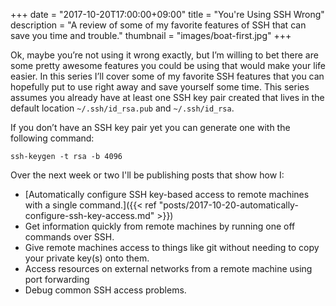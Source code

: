 +++
date = "2017-10-20T17:00:00+09:00"
title = "You're Using SSH Wrong"
description = "A review of some of my favorite features of SSH that can save you time and trouble."
thumbnail = "images/boat-first.jpg"
+++

Ok, maybe you’re not using it wrong exactly, but I’m willing to bet there are some pretty awesome 
features you could be using that would make your life easier. In this series I’ll cover some of my 
favorite SSH features that you can hopefully put to use right away and save yourself some time. 
This series assumes you already have at least one SSH key pair created that lives in the default 
location `~/.ssh/id_rsa.pub` and `~/.ssh/id_rsa`. 

If you don’t have an SSH key pair yet you can generate one with the following command:

```
ssh-keygen -t rsa -b 4096
```

Over the next week or two I'll be publishing posts that show how I:

  - [Automatically configure SSH key-based access to remote machines with a single command.]({{< ref "posts/2017-10-20-automatically-configure-ssh-key-access.md" >}})
  - Get information quickly from remote machines by running one off commands over SSH.
  - Give remote machines access to things like git without needing to copy your private key(s) onto them.
  - Access resources on external networks from a remote machine using port forwarding
  - Debug common SSH access problems.
  
<br> 



